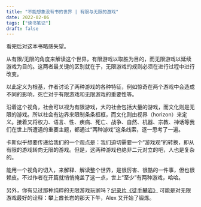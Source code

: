 ```yaml
---
title: "不能想象没有书的世界 | 有限与无限的游戏"
date: 2022-02-06
tags: ["读书笔记"]
draft: false
---
```


看完后对这本书略感失望。

从有限/无限的角度来解读这个世界，有限游戏以取胜为目的，而无限游戏以延续游戏为目的。这两者最关键的区别就在于，无限游戏的规则必须在进行过程中进行改变。

以此定义为根基，作者讨论了两种游戏的各种特征，例如惊奇在两个游戏中会造成不同的影响，死亡对于有限游戏和无限游戏的重要性等。

沿着这个视角，社会可以视为有限游戏，大的社会包括大量的游戏，而文化则是无限的游戏。所以社会有边界来限制条条框框，而文化则由视界（horizon）来定义。接着又将权力、语言、性、疾病、死亡、战争、自然、机器、宗教、神话等我们在世上所遭遇的重要主题，都通过“两种游戏”这条线索，逐一思考了一遍。

卡斯似乎想要传递给我们的一个观点是：我们迫切需要一个“游戏观”的转换，即从有限的游戏转向无限的游戏。但是，这两种游戏也绝非二元对立的吧，人也是复杂的。

能用一个视角的切入，来解释、解读整个世界，是很厉害、很酷的一件事，但也很赖皮。不过作者在开篇就悄悄掩盖了这一点，世上“至少”有两种游戏，哈哈。

另外，你有见过那种纯粹的无限游戏玩家吗？[纪录片《徒手攀岩》](https://movie.douban.com/subject/30167509/) 可能是对无限游戏最好的诠释：攀上酋长岩的那天下午，Alex 又开始了锻炼。
